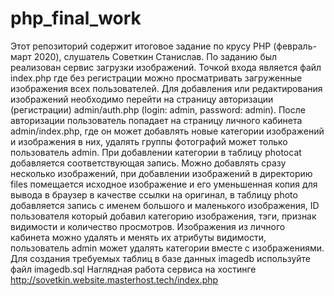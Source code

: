 # php_final_work
Этот репозиторий содержит итоговое задание по крусу PHP (февраль-март 2020), слушатель Советкин Станислав.
По заданию был реализован сервис загрузки изображений. Точкой входа является файл index.php где без регистрации можно просматривать загруженные изображения всех пользователей.
Для добавления или редактирования изображений необходимо перейти на страницу авторизации (регистрации) admin/auth.php (login: admin, password: admin). После авторизации пользователь попадает на страницу личного кабинета admin/index.php, где он может добавлять новые категории изображений и изображения в них, удалять группы фотографий может только пользователь admin.
При добавлении категории в таблицу photocat добавляется соответствующая запись. Можно добавлять сразу несколько изображений, при добавлении изображений в директорию files помещается исходное изображение и его уменьшенная копия для вывода в браузер в качестве ссылки на оригинал, в таблицу photo добавляется запись с именем большого и маленького изображения, ID пользователя который добавил категорию изображения, тэги, признак видимости и количество просмотров. Изображения из личного кабинета можно удалять и менять их атрибуты видимости, пользователь admin может удалять категории вместе с изображениями.
Для создания требуемых таблиц в базе данных imagedb используйте файл imagedb.sql Наглядная работа сервиса на хостинге http://sovetkin.website.masterhost.tech/index.php
